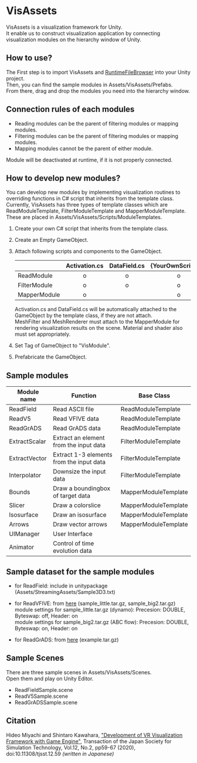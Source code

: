 # VisAssets

 VisAssets is a visualization framework for Unity.  
 It enable us to construct visualization application by connecting 
 visualization modules on the hierarchy window of Unity.
 
## How to use?

 The First step is to import VisAssets and [RuntimeFileBrowser](https://github.com/yasirkula/UnitySimpleFileBrowser) into your Unity project.  
 Then, you can find the sample modules in Assets/VisAssets/Prefabs.  
 From there, drag and drop the modules you need into the hierarchy window.
 
## Connection rules of each modules
- Reading modules can be the parent of filtering modules or mapping modules.
- Filtering modules can be the parent of filtering modules or mapping modules.
- Mapping modules cannot be the parent of either module.

 Module will be deactivated at runtime, if it is not properly connected.

## How to develop new modules?
 You can develop new modules by implementing visualization routines 
 to overriding functions in C# script that inherits from the template class.
 Currently, VisAssets has three types of template classes which are 
 ReadModuleTemplate, FilterModuleTemplate and MapperModuleTemplate.
 These are placed in Assets/VisAssets/Scripts/ModuleTemplates.

 1) Create your own C# script that inherits from the template class.
 2) Create an Empty GameObject.
 3) Attach following scripts and components to the GameObject.

    |  |Activation.cs |DataField.cs |{YourOwnScript}.cs |MeshFilter |MeshRenderer |Material |
    |---|:-:|:-:|:-:|:-:|:-:|:-:|
    |ReadModule   | o | o | o | | | |
    |FilterModule | o | o | o | | | |
    |MapperModule | o | | o | o | o | o |

    Activation.cs and DataField.cs will be automatically attached to the GameObject by the template class, if they are not attach.  
    MeshFilter and MeshRenderer must attach to the MapperModule for rendering visualization results on the scene.
    Material and shader also must set appropriately.

 4) Set Tag of GameObject to "VisModule".
 5) Prefabricate the GameObject.

## Sample modules

|Module name|Function |Base Class |
|---|---|---|
|ReadField |Read ASCII file |ReadModuleTemplate |
|ReadV5 |Read VFIVE data |ReadModuleTemplate |
|ReadGrADS |Read GrADS data |ReadModuleTemplate |
|ExtractScalar |Extract an element from the input data |FilterModuleTemplate |
|ExtractVector |Extract 1-3 elements from the input data |FilterModuleTemplate |
|Interpolator |Downsize the input data |FilterModuleTemplate |
|Bounds |Draw a boundingbox of target data |MapperModuleTemplate |
|Slicer |Draw a colorslice |MapperModuleTemplate |
|Isosurface |Draw an isosurface |MapperModuleTemplate |
|Arrows |Draw vector arrows |MapperModuleTemplate |
|UIManager |User Interface | |
|Animator |Control of time evolution data | |

## Sample dataset for the sample modules

- for ReadField: include in unitypackage (Assets/StreamingAssets/Sample3D3.txt)
  
- for ReadVFIVE: from [here](https://www.jamstec.go.jp/ceist/aeird/avcrg/vfive.ja.html) (sample_little.tar.gz, sample_big2.tar.gz)  
    module settings for sample_little.tar.gz (dynamo): Precesion: DOUBLE, Byteswap: off, Header: on  
    module settings for sample_big2.tar.gz (ABC flow): Precesion: DOUBLE, Byteswap: on, Header: on  
  
- for ReadGrADS: from [here](http://cola.gmu.edu/grads/) (example.tar.gz)


## Sample Scenes

There are three sample scenes in Assets/VisAssets/Scenes.  
Open them and play on Unity Editor.

- ReadFieldSample.scene
- ReadV5Sample.scene
- ReadGrADSSample.scene

## Citation

 Hideo Miyachi and Shintaro Kawahara,
 ["Development of VR Visualization Framework with Game Engine"](https://www.jstage.jst.go.jp/article/tjsst/12/2/12_59/_article/-char/ja/),
 Transaction of the Japan Society for Simulation Technology, Vol.12, No.2, pp59-67 (2020), doi:10.11308/tjsst.12.59
 *(written in Japanese)*
